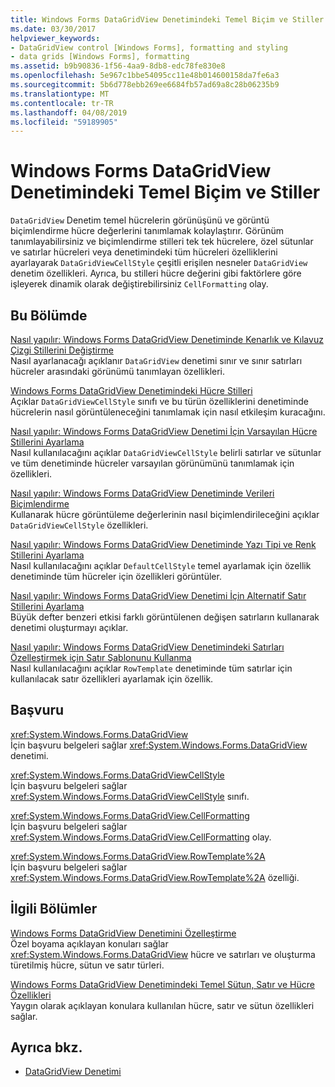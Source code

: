 ```yaml
---
title: Windows Forms DataGridView Denetimindeki Temel Biçim ve Stiller
ms.date: 03/30/2017
helpviewer_keywords:
- DataGridView control [Windows Forms], formatting and styling
- data grids [Windows Forms], formatting
ms.assetid: b9b90836-1f56-4aa9-8db8-edc78fe830e8
ms.openlocfilehash: 5e967c1bbe54095cc11e48b014600158da7fe6a3
ms.sourcegitcommit: 5b6d778ebb269ee6684fb57ad69a8c28b06235b9
ms.translationtype: MT
ms.contentlocale: tr-TR
ms.lasthandoff: 04/08/2019
ms.locfileid: "59189905"
---
```

# <a name="basic-formatting-and-styling-in-the-windows-forms-datagridview-control"></a>Windows Forms DataGridView Denetimindeki Temel Biçim ve Stiller
`DataGridView` Denetim temel hücrelerin görünüşünü ve görüntü biçimlendirme hücre değerlerini tanımlamak kolaylaştırır. Görünüm tanımlayabilirsiniz ve biçimlendirme stilleri tek tek hücrelere, özel sütunlar ve satırlar hücreleri veya denetimindeki tüm hücreleri özelliklerini ayarlayarak `DataGridViewCellStyle` çeşitli erişilen nesneler `DataGridView` denetim özellikleri. Ayrıca, bu stilleri hücre değerini gibi faktörlere göre işleyerek dinamik olarak değiştirebilirsiniz `CellFormatting` olay.  
  
## <a name="in-this-section"></a>Bu Bölümde  
 [Nasıl yapılır: Windows Forms DataGridView Denetiminde Kenarlık ve Kılavuz Çizgi Stillerini Değiştirme](change-the-border-and-gridline-styles-in-the-datagrid.md)  
 Nasıl ayarlanacağı açıklanır `DataGridView` denetimi sınır ve sınır satırları hücreler arasındaki görünümü tanımlayan özellikleri.  
  
 [Windows Forms DataGridView Denetimindeki Hücre Stilleri](cell-styles-in-the-windows-forms-datagridview-control.md)  
 Açıklar `DataGridViewCellStyle` sınıfı ve bu türün özelliklerini denetiminde hücrelerin nasıl görüntüleneceğini tanımlamak için nasıl etkileşim kuracağını.  
  
 [Nasıl yapılır: Windows Forms DataGridView Denetimi İçin Varsayılan Hücre Stillerini Ayarlama](how-to-set-default-cell-styles-for-the-windows-forms-datagridview-control.md)  
 Nasıl kullanılacağını açıklar `DataGridViewCellStyle` belirli satırlar ve sütunlar ve tüm denetiminde hücreler varsayılan görünümünü tanımlamak için özellikleri.  
  
 [Nasıl yapılır: Windows Forms DataGridView Denetiminde Verileri Biçimlendirme](how-to-format-data-in-the-windows-forms-datagridview-control.md)  
 Kullanarak hücre görüntüleme değerlerinin nasıl biçimlendirileceğini açıklar `DataGridViewCellStyle` özellikleri.  
  
 [Nasıl yapılır: Windows Forms DataGridView Denetiminde Yazı Tipi ve Renk Stillerini Ayarlama](how-to-set-font-and-color-styles-in-the-windows-forms-datagridview-control.md)  
 Nasıl kullanılacağını açıklar `DefaultCellStyle` temel ayarlamak için özellik denetiminde tüm hücreler için özellikleri görüntüler.  
  
 [Nasıl yapılır: Windows Forms DataGridView Denetimi İçin Alternatif Satır Stillerini Ayarlama](how-to-set-alternating-row-styles-for-the-windows-forms-datagridview-control.md)  
 Büyük defter benzeri etkisi farklı görüntülenen değişen satırların kullanarak denetimi oluşturmayı açıklar.  
  
 [Nasıl yapılır: Windows Forms DataGridView Denetimindeki Satırları Özelleştirmek için Satır Şablonunu Kullanma](use-the-row-template-to-customize-rows-in-the-datagrid.md)  
 Nasıl kullanılacağını açıklar `RowTemplate` denetiminde tüm satırlar için kullanılacak satır özellikleri ayarlamak için özellik.  
  
## <a name="reference"></a>Başvuru  
 <xref:System.Windows.Forms.DataGridView>  
 İçin başvuru belgeleri sağlar <xref:System.Windows.Forms.DataGridView> denetimi.  
  
 <xref:System.Windows.Forms.DataGridViewCellStyle>  
 İçin başvuru belgeleri sağlar <xref:System.Windows.Forms.DataGridViewCellStyle> sınıfı.  
  
 <xref:System.Windows.Forms.DataGridView.CellFormatting>  
 İçin başvuru belgeleri sağlar <xref:System.Windows.Forms.DataGridView.CellFormatting> olay.  
  
 <xref:System.Windows.Forms.DataGridView.RowTemplate%2A>  
 İçin başvuru belgeleri sağlar <xref:System.Windows.Forms.DataGridView.RowTemplate%2A> özelliği.  
  
## <a name="related-sections"></a>İlgili Bölümler  
 [Windows Forms DataGridView Denetimini Özelleştirme](customizing-the-windows-forms-datagridview-control.md)  
 Özel boyama açıklayan konuları sağlar <xref:System.Windows.Forms.DataGridView> hücre ve satırları ve oluşturma türetilmiş hücre, sütun ve satır türleri.  
  
 [Windows Forms DataGridView Denetimindeki Temel Sütun, Satır ve Hücre Özellikleri](basic-column-row-and-cell-features-wf-datagridview-control.md)  
 Yaygın olarak açıklayan konulara kullanılan hücre, satır ve sütun özellikleri sağlar.  
  
## <a name="see-also"></a>Ayrıca bkz.

- [DataGridView Denetimi](datagridview-control-windows-forms.md)
